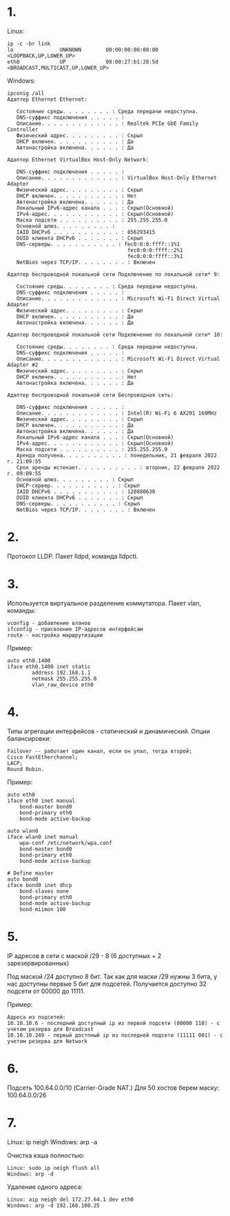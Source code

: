 # 1.
Linux:
```
ip -c -br link
lo               UNKNOWN        00:00:00:00:00:00 <LOOPBACK,UP,LOWER_UP>
eth0             UP             08:00:27:b1:28:5d <BROADCAST,MULTICAST,UP,LOWER_UP>
```

Windows:
```
ipconig /all
Адаптер Ethernet Ethernet:

   Состояние среды. . . . . . . . : Среда передачи недоступна.
   DNS-суффикс подключения . . . . . :
   Описание. . . . . . . . . . . . . : Realtek PCIe GbE Family Controller
   Физический адрес. . . . . . . . . : Скрыл
   DHCP включен. . . . . . . . . . . : Да
   Автонастройка включена. . . . . . : Да

Адаптер Ethernet VirtualBox Host-Only Network:

   DNS-суффикс подключения . . . . . :
   Описание. . . . . . . . . . . . . : VirtualBox Host-Only Ethernet Adapter
   Физический адрес. . . . . . . . . : Скрыл
   DHCP включен. . . . . . . . . . . : Нет
   Автонастройка включена. . . . . . : Да
   Локальный IPv6-адрес канала . . . : Скрыл(Основной)
   IPv4-адрес. . . . . . . . . . . . : Скрыл(Основной)
   Маска подсети . . . . . . . . . . : 255.255.255.0
   Основной шлюз. . . . . . . . . :
   IAID DHCPv6 . . . . . . . . . . . : 856293415
   DUID клиента DHCPv6 . . . . . . . : Скрыл
   DNS-серверы. . . . . . . . . . . : fec0:0:0:ffff::1%1
                                       fec0:0:0:ffff::2%1
                                       fec0:0:0:ffff::3%1
   NetBios через TCP/IP. . . . . . . . : Включен

Адаптер беспроводной локальной сети Подключение по локальной сети* 9:

   Состояние среды. . . . . . . . : Среда передачи недоступна.
   DNS-суффикс подключения . . . . . :
   Описание. . . . . . . . . . . . . : Microsoft Wi-Fi Direct Virtual Adapter
   Физический адрес. . . . . . . . . : Скрыл
   DHCP включен. . . . . . . . . . . : Да
   Автонастройка включена. . . . . . : Да

Адаптер беспроводной локальной сети Подключение по локальной сети* 10:

   Состояние среды. . . . . . . . : Среда передачи недоступна.
   DNS-суффикс подключения . . . . . :
   Описание. . . . . . . . . . . . . : Microsoft Wi-Fi Direct Virtual Adapter #2
   Физический адрес. . . . . . . . . : Скрыл
   DHCP включен. . . . . . . . . . . : Нет
   Автонастройка включена. . . . . . : Да

Адаптер беспроводной локальной сети Беспроводная сеть:

   DNS-суффикс подключения . . . . . :
   Описание. . . . . . . . . . . . . : Intel(R) Wi-Fi 6 AX201 160MHz
   Физический адрес. . . . . . . . . : Скрыл
   DHCP включен. . . . . . . . . . . : Да
   Автонастройка включена. . . . . . : Да
   Локальный IPv6-адрес канала . . . : Скрыл(Основной)
   IPv4-адрес. . . . . . . . . . . . : Скрыл(Основной)
   Маска подсети . . . . . . . . . . : 255.255.255.0
   Аренда получена. . . . . . . . . . : понедельник, 21 февраля 2022 г. 21:09:55
   Срок аренды истекает. . . . . . . . . . : вторник, 22 февраля 2022 г. 09:09:55
   Основной шлюз. . . . . . . . . : Скрыл
   DHCP-сервер. . . . . . . . . . . : Скрыл
   IAID DHCPv6 . . . . . . . . . . . : 120880630
   DUID клиента DHCPv6 . . . . . . . : Скрыл
   DNS-серверы. . . . . . . . . . . : Скрыл
   NetBios через TCP/IP. . . . . . . . : Включен
```

# 2.
Протокол LLDP.
Пакет lldpd, команда lldpctl.

# 3.
Используется виртуальное разделение коммутатора.
Пакет vlan, команды:
```
vconfig - добавление вланов
ifconfig - присвоение IP-адресов интерфейсам
route - настройка маршрутизации
```

Пример:
```
auto eth0.1400
iface eth0.1400 inet static
        address 192.168.1.1
        netmask 255.255.255.0
        vlan_raw_device eth0
```

# 4.
Типы агрегации интерфейсов - статический и динамический.
Опции балансировки:
```
Failover -- работает один канал, если он упал, тогда второй;
Cisco FastEtherchannel;
LACP;
Round Robin.
```
Пример:
```
auto eth0
iface eth0 inet manual
    bond-master bond0
    bond-primary eth0
    bond-mode active-backup
   
auto wlan0
iface wlan0 inet manual
    wpa-conf /etc/network/wpa.conf
    bond-master bond0
    bond-primary eth0
    bond-mode active-backup

# Define master
auto bond0
iface bond0 inet dhcp
    bond-slaves none
    bond-primary eth0
    bond-mode active-backup
    bond-miimon 100
```

# 5.
IP адресов в сети с маской /29 - 8 (6 доступных + 2 зарезервированных)

Под маской /24 доступно 8 бит.
Так как для маски /29 нужны 3 бита, у нас доступны первые 5 бит для подсетей. Получается доступно 32 подсети от 00000 до 11111.

Пример:
```
Адреса из подсетей:
10.10.10.6 - последний доступный ip из первой подсети (00000 110) - с учетом резерва для Broadcast
10.10.10.249 - первый достпный ip из последней подсети (11111 001) - с учетом резерва для Network
```

# 6.
Подсеть 100.64.0.0/10 (Carrier-Grade NAT.)
Для 50 хостов берем маску: 100.64.0.0/26

# 7.
Linux: ip neigh
Windows: arp -a

Очистка кэша полностью:
```
Linux: sudo ip neigh flush all
Windows: arp -d
```

Удаление одного адреса:
```
Linux: aip neigh del 172.27.64.1 dev eth0
Windows: arp -d 192.168.100.25
```

